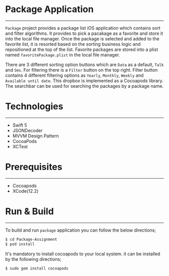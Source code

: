 # Package Application

- --
`Package` project provides a package list iOS application which contains sort and filter algorithms. It provides to pick a pacakage as a favorite and store it into the local file manager. Once the package is selected and added to the favorite list, it is resorted based on the sorting business logic and repositioned at the top of the list.
Favorite packages are stored into a plist named `favoritePackage.plist` in the local file manager.

There are 3 different sorting option buttons which are `Data` as a default, `Talk` and `Sms`.
For filtering there is a `Filter` button on the top right. Filter button contains 4 different filtering options as `Yearly`, `Monthly`, `Weekly` and `Available until date`. This dropbox is implemented as a Cocoapods library. 
The searchbar can be used for searching the packages by a package name.

# Technologies
- ---
 - Swift 5
 - JSONDecoder
 - MVVM Design Pattern
 - CocoaPods
 - XCTest

# Prerequisites
- ---
 - Cocoapods
 - XCode(12.2)

# Run & Build
- --
To build and run `package` application you can follow the below directions;
```sh
$ cd Package-Assignment
$ pod install
```
It's mandatory to install cocoapods to your local system. it can be installed by the following directions;
```sh
$ sudo gem install cocoapods
```
